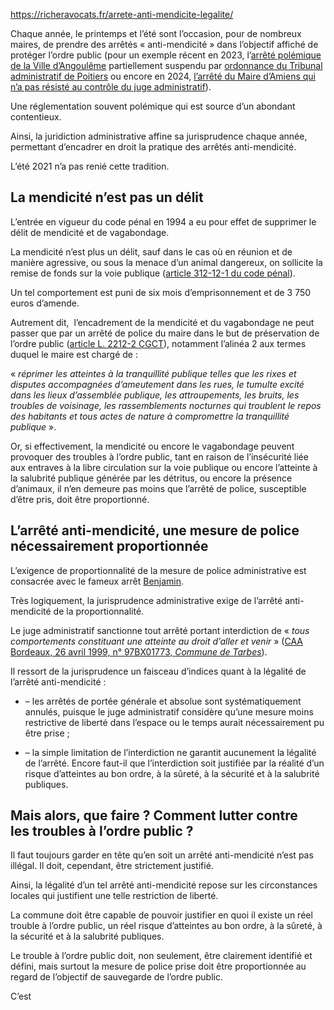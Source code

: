 https://richeravocats.fr/arrete-anti-mendicite-legalite/

Chaque année, le printemps et l’été sont l’occasion, pour de nombreux maires, de prendre des arrêtés « anti-mendicité » dans l’objectif affiché de protéger l’ordre public (pour un exemple récent en 2023, l’[arrêté polémique de la Ville d’Angoulême](https://www.marianne.net/societe/arrete-anti-sdf-a-angouleme-pourquoi-la-mesure-de-la-mairie-a-toutes-les-chances-detre-annulee) partiellement suspendu par [ordonnance du Tribunal administratif de Poitiers](http://poitiers.tribunal-administratif.fr/A-savoir/Communiques/Suspension-partielle-de-l-arrete-du-maire-d-Angouleme-portant-reglementation-de-l-occupation-abusive-des-espaces-publics) ou encore en 2024, [l’arrêté du Maire d’Amiens qui n’a pas résisté au contrôle du juge administratif](https://amiens.tribunal-administratif.fr/decisions-de-justice/dernieres-decisions/la-juge-des-referes-du-tribunal-administratif-ordonne-la-suspension-de-l-arrete-anti-mendicite-de-la-maire-d-amiens)).

Une réglementation souvent polémique qui est source d’un abondant contentieux.

Ainsi, la juridiction administrative affine sa jurisprudence chaque année, permettant d’encadrer en droit la pratique des arrêtés anti-mendicité.

L’été 2021 n’a pas renié cette tradition.

## **La mendicité n’est pas un délit**

L’entrée en vigueur du code pénal en 1994 a eu pour effet de supprimer le délit de mendicité et de vagabondage.

La mendicité n’est plus un délit, sauf dans le cas où en réunion et de manière agressive, ou sous la menace d’un animal dangereux, on sollicite la remise de fonds sur la voie publique ([article 312-12-1 du code pénal](https://www.legifrance.gouv.fr/codes/article_lc/LEGIARTI000006418184/)).

Un tel comportement est puni de six mois d’emprisonnement et de 3 750 euros d’amende.

Autrement dit,  l’encadrement de la mendicité et du vagabondage ne peut passer que par un arrêté de police du maire dans le but de préservation de l’ordre public ([article L. 2212-2 CGCT](https://www.legifrance.gouv.fr/codes/article_lc/LEGIARTI000029946370/)), notamment l’alinéa 2 aux termes duquel le maire est chargé de :

« _réprimer les atteintes à la tranquillité publique telles que les rixes et disputes accompagnées d’ameutement dans les rues, le tumulte excité dans les lieux d’assemblée publique, les attroupements, les bruits, les troubles de voisinage, les rassemblements nocturnes qui troublent le repos des habitants et tous actes de nature à compromettre la tranquillité publique_ ».

Or, si effectivement, la mendicité ou encore le vagabondage peuvent provoquer des troubles à l’ordre public, tant en raison de l’insécurité liée aux entraves à la libre circulation sur la voie publique ou encore l’atteinte à la salubrité publique générée par les détritus, ou encore la présence d’animaux, il n’en demeure pas moins que l’arrêté de police, susceptible d’être pris, doit être proportionné.

## **L’arrêté anti-mendicité, une mesure de police nécessairement proportionnée**

L’exigence de proportionnalité de la mesure de police administrative est consacrée avec le fameux arrêt [Benjamin](https://www.conseil-etat.fr/fr/arianeweb/CE/decision/1933-05-19/17413).

Très logiquement, la jurisprudence administrative exige de l’arrêté anti-mendicité de la proportionnalité.

Le juge administratif sanctionne tout arrêté portant interdiction de « _tous comportements constituant une atteinte au droit d’aller et venir_ » ([CAA Bordeaux, 26 avril 1999, n° 97BX01773, _Commune de Tarbes_](https://www.legifrance.gouv.fr/ceta/id/CETATEXT000007492679/)).

Il ressort de la jurisprudence un faisceau d’indices quant à la légalité de l’arrêté anti-mendicité :

- – les arrêtés de portée générale et absolue sont systématiquement annulés, puisque le juge administratif considère qu’une mesure moins restrictive de liberté dans l’espace ou le temps aurait nécessairement pu être prise ;

- – la simple limitation de l’interdiction ne garantit aucunement la légalité de l’arrêté. Encore faut-il que l’interdiction soit justifiée par la réalité d’un risque d’atteintes au bon ordre, à la sûreté, à la sécurité et à la salubrité publiques. 

## **Mais alors, que faire ? Comment lutter contre les troubles à l’ordre public ?**

Il faut toujours garder en tête qu’en soit un arrêté anti-mendicité n’est pas illégal. Il doit, cependant, être strictement justifié.

Ainsi, la légalité d’un tel arrêté anti-mendicité repose sur les circonstances locales qui justifient une telle restriction de liberté.

La commune doit être capable de pouvoir justifier en quoi il existe un réel trouble à l’ordre public, un réel risque d’atteintes au bon ordre, à la sûreté, à la sécurité et à la salubrité publiques. 

Le trouble à l’ordre public doit, non seulement, être clairement identifié et défini, mais surtout la mesure de police prise doit être proportionnée au regard de l’objectif de sauvegarde de l’ordre public.

C’est